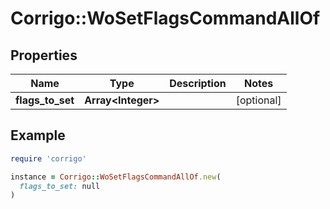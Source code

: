 # Corrigo::WoSetFlagsCommandAllOf

## Properties

| Name | Type | Description | Notes |
| ---- | ---- | ----------- | ----- |
| **flags_to_set** | **Array&lt;Integer&gt;** |  | [optional] |

## Example

```ruby
require 'corrigo'

instance = Corrigo::WoSetFlagsCommandAllOf.new(
  flags_to_set: null
)
```

